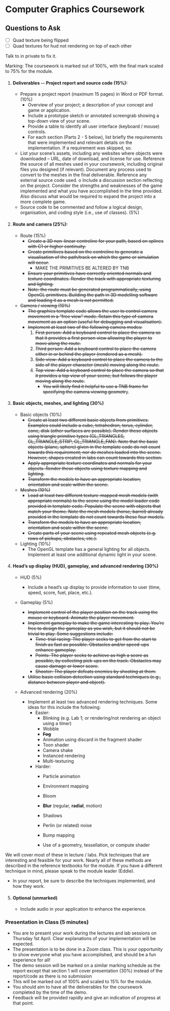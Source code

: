 # Computer Graphics Coursework

## Questions to Ask

- [ ] Quad texture being flipped
- [ ] Quad textures for hud not rendering on top of each other

Talk to in private to fix it.







Marking: 
The coursework is marked out of 100%, with the final mark scaled to 75% for the module.

1. #### Deliverables -- Project report and source code (15%):
   
    -  Prepare a project report (maximum 15 pages) in Word or PDF format. (10%) 
        - Overview of your project; a description of your concept and game or application.
        - Include a prototype sketch or annotated screengrab showing a top-down view of your scene.
        - Provide a table to identify all user interface (keyboard / mouse) controls. 
        - For each section (Parts 2 - 5 below), list briefly the requirements that were implemented and relevant details on the implementation. If a requirement was skipped, so.
    -  List your scene’s assets, including any websites where objects were downloaded – URL, date of download, and license for use. Reference the source of all meshes used in your coursework, including original files you designed (if relevant). Document any process used to convert to the meshes in the final deliverable. Reference any external source code used.
    o Include a discussion section reflecting on the project. Consider the strengths and weaknesses of the game implemented and what you have accomplished in the time provided. Also discuss what would be required to expand the project into a more complete game.
    -  Source code to be commented and follow a logical design, organisation, and coding style (i.e., use of classes). (5%)
2. #### Route and camera (25%):
   
    -  Route (15%)
        - ~~Create a 3D non-linear centreline for your path, based on splines with C1 or higher continuity.~~ 
        - ~~Create primitives based on the centreline to generate a visualisation of the path/track on which the game or simulation will occur.~~ 
          - MAKE THE PRIMITIVES BE ALTERED BY TNB
        - ~~Ensure your primitives have correctly oriented normals and texture coordinates. Render the track with appropriate texturing and lighting.~~
        - ~~Note: the route must be generated programmatically, using OpenGL primitives. Building the path in 3D modelling software and loading it as a mesh is not permitted.~~
    -  ~~Camera / viewing (10%)~~ 
        - ~~The graphics template code allows the user to control camera movement in a “free view” mode. Retain this type of camera movement as an option (useful for debugging and visualisation).~~
        - ~~Implement at least two of the following camera modes:~~
           1. ~~First person: Add a keyboard control to place the camera so that it provides a first person view allowing the player to move along the route.~~ 
           2. ~~Third person: Add a keyboard control to place the camera either in or behind the player (rendered as a mesh).~~ 
           3. ~~Side view: Add a keyboard control to place the camera to the side of the player character (mesh) moving along the route.~~
           4. ~~Top view: Add a keyboard control to place the camera so that it provides a top view of your scene, but follows the player moving along the route.~~
              - ~~You will likely find it helpful to use a TNB frame for specifying the camera viewing geometr~~y.
3. #### Basic objects, meshes, and lighting (30%)
   
    -  Basic objects (10%)
        - ~~Create at least two different basic objects from primitives. Examples could include a cube, tetrahedron, torus, cylinder, cone, disk (other surfaces are possible). Render these objects using triangle primitive types (GL_TRIANGLES, GL_TRIANGLE_STRIP, GL_TRIANGLE_FAN). Note that the basic objects (plane, sphere) given in the template code do not count towards this requirement; nor do meshes loaded into the scene. However, shapes created in labs can count towards this section.~~
        -  ~~Apply appropriate texture coordinates and normals for your objects. Render these objects using texture mapping and lighting.~~ 
        -  ~~Transform the models to have an appropriate location, orientation and scale within the scene.~~
    -  ~~Meshes (10%)~~
        - ~~Load at least two different texture-mapped mesh models (with appropriate normals) to the scene using the model loader code provided in template code. Populate the scene with objects that match your theme. Note the mesh models (horse, barrel) already provided in the template do not count towards these four models.~~ 
        - ~~Transform the models to have an appropriate location, orientation and scale within the scene.~~
        - ~~Create parts of your scene using repeated mesh objects (e.g. rows of pickups, obstacles, etc.).~~ 
    -  Lighting (10%)
        - The OpenGL template has a general lighting for all objects. Implement at least one additional dynamic light in your scene. 
4. #### Head’s up display (HUD), gameplay, and advanced rendering (30%)
   
    -  HUD (5%)
       
        - Include a head’s up display to provide information to user (time, speed, score, fuel, place, etc.). 
    -  Gameplay (5%)
        - ~~Implement control of the player position on the track using the mouse or keyboard. Animate the player movement.~~
        - ~~Implement gameplay to make the game interesting to play. You’re free to design the gameplay as you wish, but it should not be trivial to play. Some suggestions include:~~
            - ~~Time-trial racing: The player seeks to get from the start to finish as fast as possible. Obstacles and/or speed-ups enhance gameplay.~~
            - ~~Points: The player seeks to achieve as high a score as possible, by collecting pick-ups on the track. Obstacles may cause damage or lower score.~~
            - ~~Shooter: The player defeats enemies by shooting at them.~~
        -  ~~Utilise basic collision detection using standard techniques (e.g., distance between player and object).~~
    -  Advanced rendering (20%)
        - Implement at least two advanced rendering techniques. Some ideas for this include the following:
            - Easier: 
                -  Blinking (e.g. Lab 1; or rendering/not rendering an object using a timer)
                -  Wobble
                -  ~~**Fog**~~
                -  Animation using discard in the fragment shader
                -  Toon shader
                -  Camera shake 
                -  Instanced rendering
                -  Multi-texturing
            - Harder:
                - Particle animation
                
                - Environment mapping
                
                - Bloom
                
                - **Blur** (regular, **radial**, motion)
	    
			    - Shadows 
			    
	    	    - Perlin (or related) noise
	    
			    - Bump mapping
	    
			    - Use of a geometry, tessellation, or compute shader
    
          

We will cover most of these in lecture / labs. Pick techniques that are interesting and feasible for your work. Nearly all of these methods are described in the reference textbooks for the module. If you have a different technique in mind, please speak to the module leader (Eddie).

-  In your report, be sure to describe the techniques implemented, and how they work.


5. #### Optional (unmarked)
   
    -  Include audio in your application to enhance the experience. 


### Presentation in Class (5 minutes)

-  You are to present your work during the lectures and lab sessions on Thursday 1st April. Clear explanations of your implementation will be expected.
-  The presentation is to be done in a Zoom class. This is your opportunity to show everyone what you have accomplished, and should be a fun experience for all!
-  The demo session will be marked on a similar marking schedule as the report except that section 1 will cover presentation (30%) instead of the report/code as there is no submission 
-  This will be marked out of 100% and scaled to 15% for the module.
-  You should aim to have all the deliverables for the coursework completed by the time of the demo.
-  Feedback will be provided rapidly and give an indication of progress at that point.
